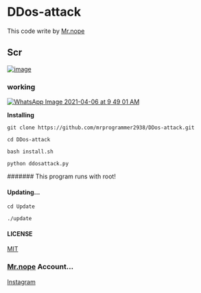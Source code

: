# DDos-attack
This code write by [Mr.nope](https://github.com/mrprogrammer2938/)
## Scr
[![image](https://user-images.githubusercontent.com/78996423/121282998-aa031600-c8ef-11eb-85be-d035d975778c.png)](https://github.com/mrprogrammer2938/DDos-Attack)

### working
[![WhatsApp Image 2021-04-06 at 9 49 01 AM](https://user-images.githubusercontent.com/78996423/113662510-7d4b3c00-96bd-11eb-862c-523b47d9544b.jpeg)](https://github.com/mrprogrammer2938/DDos-attack)

**Installing**
```
git clone https://github.com/mrprogrammer2938/DDos-attack.git

cd DDos-attack

bash install.sh

python ddosattack.py

```

####### This program runs with root!

#### Updating...
```
cd Update

./update
```

#### LICENSE
[MIT](https://github.com/mrprogrammer2938/DDos-Attack/blob/master/LICENSE)

### [Mr.nope](https://github.com/mrprogrammer2938) Account...
[Instagram](https://instagram.com/programmer2938)

